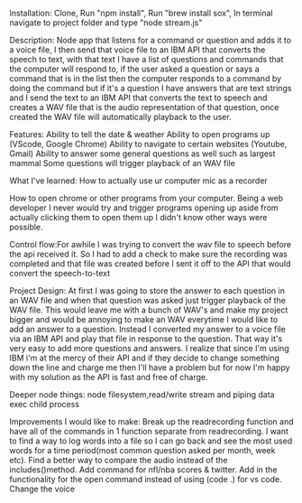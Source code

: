 Installation:
Clone,
Run "npm install",
Run "brew install sox",
In terminal navigate to project folder and type "node stream.js"


Description: 
Node app that listens for a command or question and adds it to a voice file, I then send that voice file to an IBM API that converts the speech to text, with that text I have a list of questions and commands that the computer will respond to, if the user asked a question or says a command that is in the list then the computer responds to a command by doing the command but if it's a question I have answers that are text strings and I send the text to an IBM API that converts the text to speech and creates a WAV file that is the audio representation of that question, once created the WAV file will automatically playback to the user.

Features:
Ability to tell the date & weather
Ability to open programs up (VScode, Google Chrome)
Ability to navigate to certain websites (Youtube, Gmail)
Ability to answer some general questions as well such as largest mammal
Some questions will trigger playback of an WAV file 

What I've learned:
How to actually use ur computer mic as a recorder

How to open chrome or other programs from your computer. Being a web developer I never would try and trigger programs opening up aside from actually clicking them to open them up I didn't know other ways were possible.

Control flow:For awhile I was trying to convert the wav file to speech before the api received it. So I had to add a check to make sure the recording was completed and that file was created before I sent it off to the API that would convert the speech-to-text

Project Design: At first I was going to store the answer to each question in an WAV file and when that question was asked just trigger playback of the WAV file. This would leave me with a bunch of WAV's and make my project bigger and would be annoying to make an WAV everytime I would like to add an answer to a question. Instead I converted my answer to a voice file via an IBM API and play that file in response to the question. That way it's very easy to add more questions and answers. I realize that since I'm using IBM i'm at the mercy of their API and if they decide to change something down the line and charge me then I'll have a problem but for now I'm happy with my solution as the API is fast and free of charge.

Deeper node things:
node filesystem,read/write stream and piping data
exec child process

Improvements I would like to make:
Break up the readrecording function and have all of the commands in 1 function separate from readrecording.
I want to find a way to log words into a file so I can go back and see the most used words for a time period(most common question asked per month, week etc).
Find a better way to compare the audio instead of the includes()method.
Add command for nfl/nba scores & twitter.
Add in the functionality for the open command instead of using (code .) for vs code.
Change the voice
